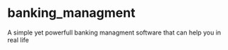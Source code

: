 ﻿# banking_managment
A simple yet powerfull banking managment software that can help you in real life
